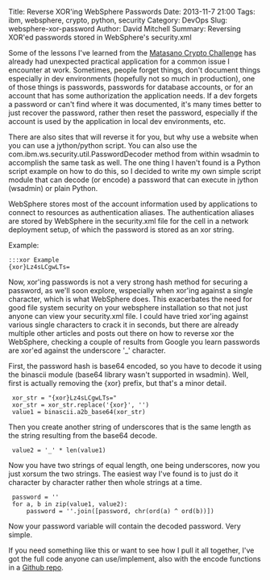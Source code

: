 Title: Reverse XOR'ing WebSphere Passwords
Date: 2013-11-7 21:00
Tags: ibm, websphere, crypto, python, security
Category: DevOps
Slug: websphere-xor-password
Author: David Mitchell
Summary: Reversing XOR'ed passwords stored in WebSphere's security.xml

Some of the lessons I've learned from the [Matasano Crypto Challenge](http://www.matasano.com/articles/crypto-challenges/)
has already had unexpected practical application for a common issue I 
encounter at work. Sometimes, people forget things, don't document things
especially in dev environments (hopefully not so much in production), one
of those things is passwords, passwords for database accounts, or for an
account that has some authorization the application needs. If a dev forgets
a password or can't find where it was documented, it's many times better
to just recover the password, rather then reset the password, especially
if the account is used by the application in local dev environments, etc.

There are also sites that will reverse it for you, but why use a website 
when you can use a jython/python script. You can also  use the 
com.ibm.ws.security.util.PasswordDecoder method from within wsadmin to 
accomplish the same task as well. The one thing I haven't found is a 
Python script example on how to do this, so I decided to write my own 
simple script module that can decode (or encode) a password that can 
execute in jython (wsadmin) or plain Python. 

WebSphere stores most of the account information used by applications to 
connect to resources as authentication aliases. The authentication aliases 
are stored by WebSphere in the security.xml file for the cell in a network
deployment setup, of which the password is stored as an xor string.

Example:

    :::xor Example
    {xor}Lz4sLCgwLTs=

Now, xor'ing passwords is not a very strong hash method for securing a 
password, as we'll soon explore, wspecially when xor'ing 
against a single character, which is what WebSphere does. This exacerbates
the need for good file system security on your websphere installation so 
that not just anyone can view your security.xml file. I could have 
tried xor'ing against various single characters to crack it in seconds, 
but there are already multiple other articles and posts out there on how 
to reverse xor the WebSphere, checking a couple of results from Google
you learn passwords are xor'ed against the underscore '_' character. 

First, the password hash is base64 encoded, so you have to decode it using
the binascii module (base64 library wasn't supported in wsadmin). Well, 
first is actually removing the {xor} prefix, but that's a minor detail.

     xor_str = "{xor}Lz4sLCgwLTs="
     xor_str = xor_str.replace('{xor}', '')
     value1 = binascii.a2b_base64(xor_str)
     
Then you create another string of underscores that is the same length as
the string resulting from the base64 decode.

     value2 = '_' * len(value1)

Now you have two strings of equal length, one being underscores, now you 
just xorsum the two strings. The easiest way I've found is to just do it 
character by character rather then whole strings at a time.

     password = ''
     for a, b in zip(value1, value2):
         password = ''.join([password, chr(ord(a) ^ ord(b))])

Now your password variable will contain the decoded password. Very 
simple.

If you need something like this or want to see how I pull it all together,
I've got the full code anyone can use/implement, also with the encode 
functions in a [Github repo](https://github.com/digital-shokunin/was_xor_decode).

